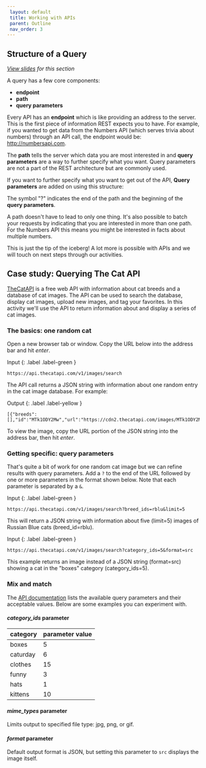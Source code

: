 ```yaml
---
 layout: default
 title: Working with APIs
 parent: Outline
 nav_order: 3
---
```


## Structure of a Query

<em><a href="../slides/working-with-apis.html" target="_blank">View slides</a> for this section</em>

A query has a few core components:
* __endpoint__
* __path__
* __query parameters__

Every API has an __endpoint__ which is like providing an address to the server. This is the first piece of information REST expects you to have. For example, if you wanted to get data from the Numbers API (which serves trivia about numbers) through an API call, the endpoint would be: http://numbersapi.com.

The __path__ tells the server which data you are most interested in and __query parameters__ are a way to further specify what you want. Query parameters are not a part of the REST architecture but are commonly used.

If you want to further specify what you want to get out of the API, __Query parameters__ are added on using this structure:

The symbol "?" indicates the end of the path and the beginning of the __query parameters__.

A path doesn't have to lead to only one thing. It's also possible to batch your requests by indicating that you are interested in more than one path. For the Numbers API this means you might be interested in facts about multiple numbers.

This is just the tip of the iceberg! A lot more is possible with APIs and we will touch on next steps through our activities.

## Case study: Querying The Cat API

[TheCatAPI](https://thecatapi.com) is a free web API with information about cat breeds and a database of cat images. The API can be used to search the database, display cat images, upload new images, and tag your favorites. In this activity we'll use the API to return information about and display a series of cat images.

### The basics: one random cat
Open a new browser tab or window. Copy the URL below into the address bar and hit _enter_.

Input
{: .label .label-green }
```
https://api.thecatapi.com/v1/images/search
```

The API call returns a JSON string with information about one random entry in the cat image database. For example:

Output
{: .label .label-yellow }
```
[{"breeds":[],"id":"MTk1ODY2Mw","url":"https://cdn2.thecatapi.com/images/MTk1ODY2Mw.jpg","width":640,"height":480}]
```

To view the image, copy the URL portion of the JSON string into the address bar, then hit _enter_.

### Getting specific: query parameters
That's quite a bit of work for one random cat image but we can refine results with query parameters. Add a `?` to the end of the URL followed by one or more parameters in the format shown below. Note that each parameter is separated by a `&`.

Input
{: .label .label-green }
```
https://api.thecatapi.com/v1/images/search?breed_ids=rblu&limit=5
```

This will return a JSON string with information about five (limit=5) images of Russian Blue cats (breed_id=rblu).

Input
{: .label .label-green }
```
https://api.thecatapi.com/v1/images/search?category_ids=5&format=src
```

This example returns an image instead of a JSON string (format=src) showing a cat in the "boxes" category (category_ids=5).

### Mix and match
The [API documentation](https://docs.thecatapi.com/) lists the available query parameters and their acceptable values. Below are some examples you can experiment with.

#### *category_ids* parameter

| category | parameter value
| --- | ---
| boxes | 5
| caturday | 6
| clothes | 15
| funny | 3
| hats | 1
| kittens | 10

#### *mime_types* parameter
Limits output to specified file type: jpg, png, or gif.

#### *format* parameter
Default output format is JSON, but setting this parameter to `src` displays the image itself.
